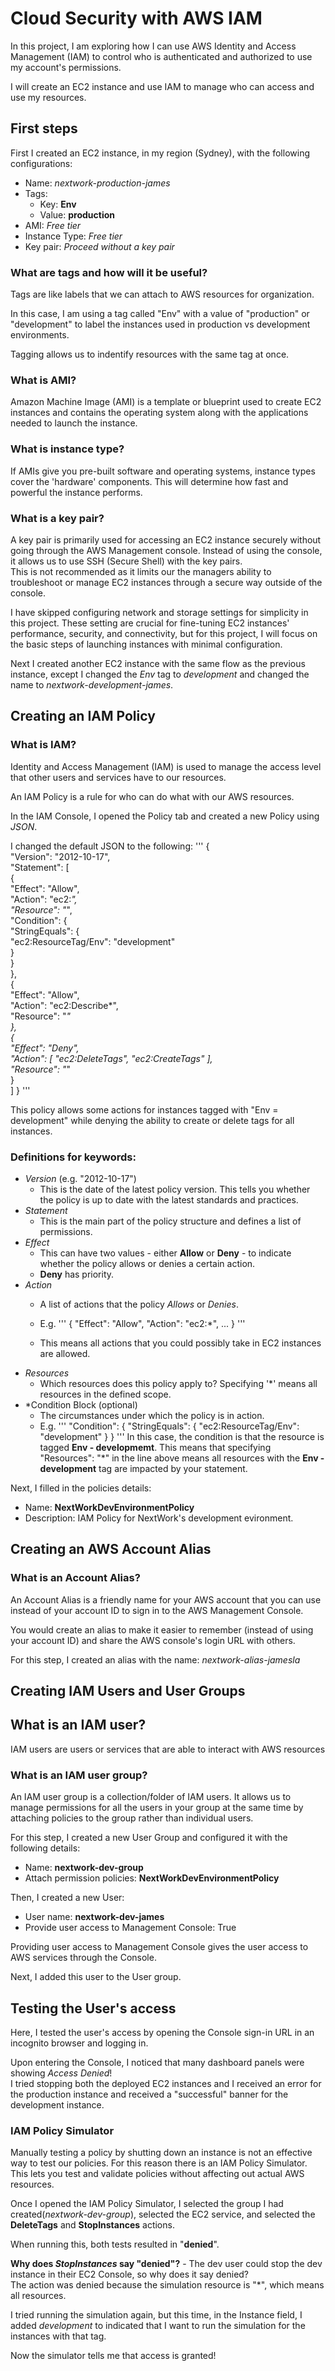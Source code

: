 # Cloud Security with AWS IAM
In this project, I am exploring how I can use AWS Identity and Access Management (IAM) to control who is authenticated and authorized to use my account's permissions.  

I will create an EC2 instance and use IAM to manage who can access and use my resources.  

## First steps
First I created an EC2 instance, in my region (Sydney), with the following configurations:
- Name: *nextwork-production-james*
- Tags:
    - Key: **Env**
    - Value: **production**
- AMI: *Free tier*
- Instance Type: *Free tier*
- Key pair: *Proceed without a key pair*

### What are tags and how will it be useful? 
Tags are like labels that we can attach to AWS resources for organization.  

In this case, I am using a tag called "Env" with a value of "production" or "development" to label the instances used in production vs development environments.  

Tagging allows us to indentify resources with the same tag at once.  


### What is AMI?
Amazon Machine Image (AMI) is a template or blueprint used to create EC2 instances and contains the operating system along with the applications needed to launch the instance.  

### What is instance type?
If AMIs give you pre-built software and operating systems, instance types cover the 'hardware' components. This will determine how fast and powerful the instance performs.

### What is a key pair?
A key pair is primarily used for accessing an EC2 instance securely without going through the AWS Management console. Instead of using the console, it allows us to use SSH (Secure Shell) with the key pairs.  
This is not recommended as it limits our the managers ability to troubleshoot or manage EC2 instances through a secure way outside of the console.  

I have skipped configuring network and storage settings for simplicity in this project. These setting are crucial for fine-tuning EC2 instances' performance, security, and connectivity, but for this project, I will focus on the basic steps of launching instances with minimal configuration.  


Next I created another EC2 instance with the same flow as the previous instance, except I changed the *Env* tag to *development* and changed the name to *nextwork-development-james*.


## Creating an IAM Policy

### What is IAM?
Identity and Access Management (IAM) is used to manage the access level that other users and services have to our resources.  

An IAM Policy is a rule for who can do what with our AWS resources.  

In the IAM Console, I opened the Policy tab and created a new Policy using *JSON*.  

I changed the default JSON to the following:
'''
{    
  "Version": "2012-10-17",    
  "Statement": [        
    {            
      "Effect": "Allow",            
      "Action": "ec2:*",            
      "Resource": "*",            
      "Condition": {                
        "StringEquals": {                    
          "ec2:ResourceTag/Env": "development"                
        }            
      }        
    },        
    {            
      "Effect": "Allow",            
      "Action": "ec2:Describe*",            
      "Resource": "*"        
    },        
    {            
      "Effect": "Deny",     
      "Action": [
        "ec2:DeleteTags",
        "ec2:CreateTags"
      ],            
      "Resource": "*"        
    }    
  ] 
}
'''

This policy allows some actions for instances tagged with "Env = development" while denying the ability to create or delete tags for all instances.  

### Definitions for keywords:
- *Version* (e.g. "2012-10-17")
    - This is the date of the latest policy version. This tells you whether the policy is up to date with the latest standards and practices.
- *Statement*
    - This is the main part of the policy structure and defines a list of permissions.
- *Effect*
    - This can have two values - either **Allow** or **Deny** - to indicate whether the policy allows or denies a certain action.
    - **Deny** has priority.
- *Action*
    - A list of actions that the policy *Allows* or *Denies*.
    - E.g.
'''
{
  "Effect": "Allow",
  "Action": "ec2:*",
  ...
}
'''

    - This means all actions that you could possibly take in EC2 instances are allowed.
- *Resources*
    -  Which resources does this policy apply to? Specifying '*' means all resources in the defined scope.
- *Condition Block (optional)
    - The circumstances under which the policy is in action.
    - E.g.
'''
"Condition": {
  "StringEquals": {
    "ec2:ResourceTag/Env": "development"
  }
}
'''
In this case, the condition is that the resource is tagged **Env - developmemt**. This means that specifying "Resources": "*" in the line above means all resources with the **Env - development** tag are impacted by your statement.


Next, I filled in the policies details:
- Name: **NextWorkDevEnvironmentPolicy**
- Description: IAM Policy for NextWork's development evironment.


## Creating an AWS Account Alias

### What is an Account Alias?
An Account Alias is a friendly name for your AWS account that you can use instead of your account ID to sign in to the AWS Management Console.  

You would create an alias to make it easier to remember (instead of using your account ID) and share the AWS console's login URL with others.

For this step, I created an alias with the name: *nextwork-alias-jamesla*


## Creating IAM Users and User Groups

## What is an IAM user?
IAM users are users or services that are able to interact with AWS resources

### What is an IAM user group?
An IAM user group is a collection/folder of IAM users. It allows us to manage permissions for all the users in your group at the same time by attaching policies to the group rather than individual users.  

For this step, I created a new User Group and configured it with the following details:
- Name: **nextwork-dev-group**
- Attach permission policies: **NextWorkDevEnvironmentPolicy**

Then, I created a new User:
- User name: **nextwork-dev-james**
- Provide user access to Management Console: True

Providing user access to Management Console gives the user access to AWS services through the Console.  

Next, I added this user to the User group. 


## Testing the User's access
Here, I tested the user's access by opening the Console sign-in URL in an incognito browser and logging in.  

Upon entering the Console, I noticed that many dashboard panels were showing *Access Denied*!  
I tried stopping both the deployed EC2 instances and I received an error for the production instance and received a "successful" banner for the development instance.

### IAM Policy Simulator
Manually testing a policy by shutting down an instance is not an effective way to test our policies. For this reason there is an IAM Policy Simulator. This lets you test and validate policies without affecting out actual AWS resources.  

Once I opened the IAM Policy Simulator, I selected the group I had created(*nextwork-dev-group*), selected the EC2 service, and selected the **DeleteTags** and **StopInstances** actions.  

When running this, both tests resulted in "**denied**".  

**Why does *StopInstances* say "denied"?** - The dev user could stop the dev instance in their EC2 Console, so why does it say denied?  
The action was denied because the simulation resource is "*", which means all resources.  

I tried running the simulation again, but this time, in the Instance field, I added *development* to indicated that I want to run the simulation for the instances with that tag.  

Now the simulator tells me that access is granted!   

